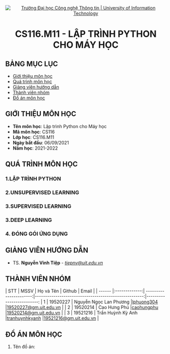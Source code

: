 <p align="center">
  <a href="https://www.uit.edu.vn/" title="Trường Đại học Công nghệ Thông tin" style="border: 5;">
    <img src="https://i.imgur.com/WmMnSRt.png" alt="Trường Đại học Công nghệ Thông tin | University of Information Technology">
  </a>
</p>

<!-- Title -->
<h1 align="center"><b>CS116.M11 - LẬP TRÌNH PYTHON CHO MÁY HỌC</b></h1>



## BẢNG MỤC LỤC
* [ Giới thiệu môn học](#gioithieumonhoc)
* [Quá trình môn học](#quatrinh)
* [ Giảng viên hướng dẫn](#giangvien)
* [ Thành viên nhóm](#thanhvien)
* [ Đồ án môn học](#doan)
## GIỚI THIỆU MÔN HỌC
<a name="gioithieumonhoc"></a>
* **Tên môn học**: Lập trình Python cho Máy học
* **Mã môn học**: CS116
* **Lớp học**: CS116.M11
* **Ngày bắt đầu**: 06/09/2021
* **Năm học**: 2021-2022
## QUÁ TRÌNH MÔN HỌC
<a name ="quatrinh"></a>
### 1.LẬP TRÌNH PYTHON


<a name ="colab"></a>
### 2.UNSUPERVISED LEARNING

<a name ="QT"></a>
### 3.SUPERVISED LEARNING

### 3.DEEP LEARNING

### 4. ĐÓNG GÓI ỨNG DỤNG

## GIẢNG VIÊN HƯỚNG DẪN
<a name="giangvien"></a>
* TS. **Nguyễn Vinh Tiệp** - *tiepnv@uit.edu.vn*

## THÀNH VIÊN NHÓM
<a name="thanhvien"></a>
| STT    | MSSV          | Họ và Tên              | Github                                               | Email                   |
| ------ |:-------------:| ----------------------:|-----------------------------------------------------:|-------------------------:
| 1      | 19520227      | Nguyễn Ngọc Lan Phương |[lphuong304](https://github.com/lphuong304)          |19520227@gm.uit.edu.vn   |
| 2      | 19520214      | Cao Hưng Phú           |[caohungphu](https://github.com/caohungphu)          |19520214@gm.uit.edu.vn   |
| 3      | 19521216      | Trần Huỳnh Kỳ Anh      |[tranhuynhkyanh](https://github.com/https://github.com/tranhuynhkyanh)              |19521216@gm.uit.edu.vn   |

## ĐỒ ÁN MÔN HỌC
<a name="doan"></a>
1. Tên đồ án:
